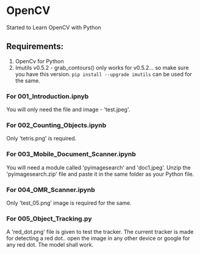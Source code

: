 # OpenCV
Started to Learn OpenCV with Python
## Requirements:
1. OpenCv for Python
2. Imutils v0.5.2 - grab_contours() only works for v0.5.2... so make sure you have this version.
`pip install --upgrade imutils` can be used for the same.

### For 001_Introduction.ipnyb
You will only need the file and image  - 'test.jpeg'.

### For 002_Counting_Objects.ipynb
Only 'tetris.png' is required.

### For 003_Mobile_Document_Scanner.ipynb
You will need a module called 'pyimagesearch' and 'doc1.jpeg'.
Unzip the 'pyimagesearch.zip' file and paste it in the same folder as your Python file.

### For 004_OMR_Scanner.ipynb
Only 'test_05.png' image is required for the same.

### For 005_Object_Tracking.py
A 'red_dot.png' file is given to test the tracker. The current tracker is made for detecting a red dot.. open the image in any other device or google for any red dot. The model shall work.


